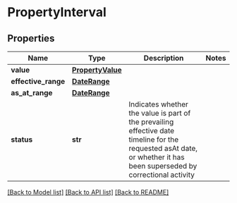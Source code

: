 # PropertyInterval


## Properties
Name | Type | Description | Notes
------------ | ------------- | ------------- | -------------
**value** | [**PropertyValue**](PropertyValue.md) |  | 
**effective_range** | [**DateRange**](DateRange.md) |  | 
**as_at_range** | [**DateRange**](DateRange.md) |  | 
**status** | **str** | Indicates whether the value is part of the prevailing effective date timeline for the requested asAt date, or whether it has been superseded by correctional activity | 

[[Back to Model list]](../README.md#documentation-for-models) [[Back to API list]](../README.md#documentation-for-api-endpoints) [[Back to README]](../README.md)


